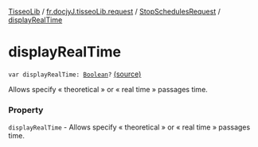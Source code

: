 [TisseoLib](../../index.md) / [fr.docjyJ.tisseoLib.request](../index.md) / [StopSchedulesRequest](index.md) / [displayRealTime](./display-real-time.md)

# displayRealTime

`var displayRealTime: `[`Boolean`](https://kotlinlang.org/api/latest/jvm/stdlib/kotlin/-boolean/index.html)`?` [(source)](https://github.com/docjyj/tisseoLib/tree/master/src/main/kotlin/fr/docjyJ/tisseoLib/request/StopSchedulesRequest.kt#L49)

Allows specify « theoretical » or « real time » passages time.

### Property

`displayRealTime` - Allows specify « theoretical » or « real time » passages time.